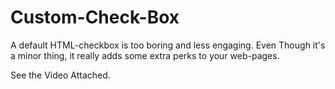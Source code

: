 # Custom-Check-Box

A default HTML-checkbox is too boring and less engaging. Even Though it's a minor thing, it really adds some extra perks to your web-pages.

See the Video Attached.

